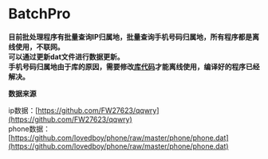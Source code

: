 # BatchPro


**目前批处理程序有批量查询IP归属地，批量查询手机号码归属地，所有程序都是离线使用，不联网。**  
**可以通过更新dat文件进行数据更新。**  
**手机号码归属地由于库的原因，需要修改[库代码](https://github.com/xluohome/phonedata/issues/56)才能离线使用，编译好的程序已经解决。**   

**数据来源**  
  
ip数据：[https://github.com/FW27623/qqwry](https://github.com/FW27623/qqwry)  
phone数据：[https://github.com/lovedboy/phone/raw/master/phone/phone.dat](https://github.com/lovedboy/phone/raw/master/phone/phone.dat)
